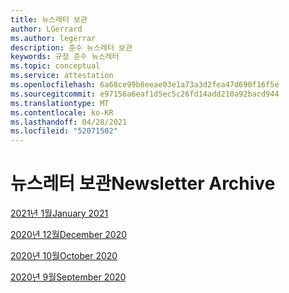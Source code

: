 ```yaml
---
title: 뉴스레터 보관
author: LGerrard
ms.author: legerrar
description: 준수 뉴스레터 보관
keywords: 규정 준수 뉴스레터
ms.topic: conceptual
ms.service: attestation
ms.openlocfilehash: 6a68ce99b8eeae03e1a73a3d2fea47d690f16f5e
ms.sourcegitcommit: e97156a6eaf1d5ec5c26fd14add210a92bacd944
ms.translationtype: MT
ms.contentlocale: ko-KR
ms.lasthandoff: 04/28/2021
ms.locfileid: "52071502"
---
```

# <a name="newsletter-archive"></a><span data-ttu-id="a24f4-104">뉴스레터 보관</span><span class="sxs-lookup"><span data-stu-id="a24f4-104">Newsletter Archive</span></span>

[<span data-ttu-id="a24f4-105">2021년 1월</span><span class="sxs-lookup"><span data-stu-id="a24f4-105">January 2021</span></span>](https://docs.microsoft.com/en-us/microsoft-365-app-certification/docs/January%2021%20NL)

[<span data-ttu-id="a24f4-106">2020년 12월</span><span class="sxs-lookup"><span data-stu-id="a24f4-106">December 2020</span></span>](https://docs.microsoft.com/en-us/microsoft-365-app-certification/docs/december%2020%20NL)

[<span data-ttu-id="a24f4-107">2020년 10월</span><span class="sxs-lookup"><span data-stu-id="a24f4-107">October 2020</span></span>](https://docs.microsoft.com/en-us/microsoft-365-app-certification/docs/october%20NL)

[<span data-ttu-id="a24f4-108">2020년 9월</span><span class="sxs-lookup"><span data-stu-id="a24f4-108">September 2020</span></span>](https://docs.microsoft.com/en-us/microsoft-365-app-certification/docs/September%20NL)


